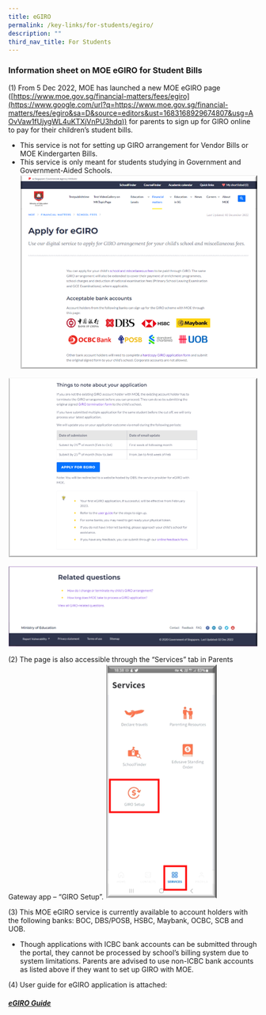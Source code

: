 ```yaml
---
title: eGIRO
permalink: /key-links/for-students/egiro/
description: ""
third_nav_title: For Students
---
```

### Information sheet on MOE eGIRO for Student Bills

(1)  From 5 Dec 2022, MOE has launched a new MOE eGIRO page ([https://www.moe.gov.sg/financial-matters/fees/egiro](https://www.google.com/url?q=https://www.moe.gov.sg/financial-matters/fees/egiro&sa=D&source=editors&ust=1683168929674807&usg=AOvVaw1fUjygWL4uKTXjVnPU3hdq)) for parents to sign up for GIRO online to pay for their children’s student bills.

*   This service is not for setting up GIRO arrangement for Vendor Bills or MOE Kindergarten Bills.
*   This service is only meant for students studying in Government and Government-Aided Schools.
![](/images/EGIRO/image1z.png)

![](/images/EGIRO/image3z.png)

![](/images/EGIRO/image2x.png)


(2)  The page is also accessible through the “Services” tab in Parents Gateway app – “GIRO Setup”.
![](/images/EGIRO/image5z.png)


(3)  This MOE eGIRO service is currently available to account holders with the following banks: BOC, DBS/POSB, HSBC, Maybank, OCBC, SCB and UOB.  

*   Though applications with ICBC bank accounts can be submitted through the portal, they cannot be processed by school’s billing system due to system limitations. Parents are advised to use non-ICBC bank accounts as listed above if they want to set up GIRO with MOE.  

(4)  User guide for eGIRO application is attached:

##### **[eGIRO Guide](/files/egiro_user_guide.pdf)**